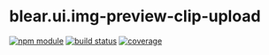 # blear.ui.img-preview-clip-upload

[![npm module][npm-img]][npm-url]
[![build status][travis-img]][travis-url]
[![coverage][coveralls-img]][coveralls-url]

[travis-img]: https://img.shields.io/travis/blearjs/blear.ui.img-preview-clip-upload/master.svg?style=flat-square
[travis-url]: https://travis-ci.org/blearjs/blear.ui.img-preview-clip-upload

[npm-img]: https://img.shields.io/npm/v/blear.ui.img-preview-clip-upload.svg?style=flat-square
[npm-url]: https://www.npmjs.com/package/blear.ui.img-preview-clip-upload

[coveralls-img]: https://img.shields.io/coveralls/blearjs/blear.ui.img-preview-clip-upload/master.svg?style=flat-square
[coveralls-url]: https://coveralls.io/github/blearjs/blear.ui.img-preview-clip-upload?branch=master

